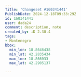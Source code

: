 ```yaml
---
Title: 'Changeset #160341441'
PublishDate: 2024-12-18T09:33:29Z
id: 160341441
user: dada24
comment: description, note
created_by: iD 2.30.4
tags:
- Montenegro
bbox:
  min_lon: 18.8646438
  min_lat: 42.2835434
  max_lon: 18.866033
  max_lat: 42.2905137

---
```

